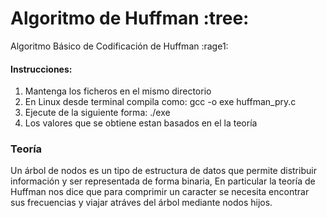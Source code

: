 # Algoritmo de Huffman :tree:
Algoritmo Básico de Codificación de Huffman :rage1:

#### Instrucciones: 
1. Mantenga los ficheros en el mismo directorio
2. En Linux desde terminal compila como: gcc -o exe huffman_pry.c
3. Ejecute de la siguiente forma: ./exe
4. Los valores que se obtiene estan basados en el la teoría

### Teoría
Un árbol de nodos es un tipo de estructura de datos que permite 
distribuir información y ser representada de forma binaria, En 
particular la teoría de Huffman nos dice que para comprimir un
caracter se necesita encontrar sus frecuencias y viajar 
atráves del árbol mediante nodos hijos.
